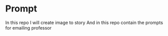 # Prompt

In this repo I will create image to story
And in this repo contain the prompts for emailing professor
